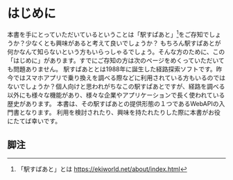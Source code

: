 # はじめに

本書を手にとっていただいているということは「駅すぱあと」[^1]をご存知でしょうか？少なくとも興味があると考えて良いでしょうか？
もちろん駅すぱあとが何かなんて知らないという方もいらっしゃるでしょう。そんな方のために、この「はじめに」があります。すでにご存知の方は次のページをめくっていただいても問題ありません。
駅すぱあととは1988年に誕生した経路探索ソフトです。昨今ではスマホアプリで乗り換えを調べる際などに利用されている方もいるのではないでしょうか？個人向けと思われがちなこの駅すぱあとですが、経路を調べる以外にも様々な機能があり、様々な企業やアプリケーションで長く使われている歴史があります。
本書は、その駅すぱあとの提供形態の１つであるWebAPIの入門書となります。
利用を検討されたり、興味を持たれたりした際に本書がお役にたてば幸いです。

## 脚注
[^1]: 「駅すぱあと」とは https://ekiworld.net/about/index.html
